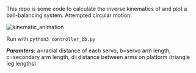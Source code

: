 This repo is some code to calculate the inverse kinematics of and plot a ball-balancing system. Attempted circular motion:

![kinematic_animation](https://github.com/user-attachments/assets/00fbb50a-d8cd-4fb6-9ed4-3c02b85634ce)

Run with ``` python3 controller_bb.py ```

***Paramters:*** a=radial distance of each servo, b=servo arm length, c=secondary arm length, d=distance between arms on platform (triangle leg lengths)
